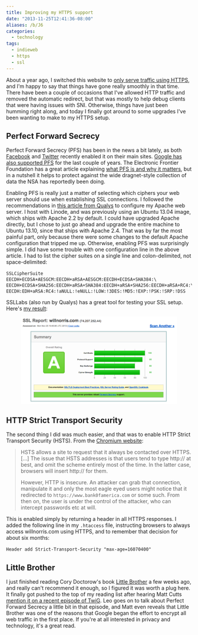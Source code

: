 ```yaml
---
title: Improving my HTTPS support
date: "2013-11-25T12:41:36-08:00"
aliases: /b/J6
categories:
  - technology
tags:
  - indieweb
  - https
  - ssl
---
```


About a year ago, I switched this website to [only serve traffic using HTTPS][all-https], and I'm happy to say that
things have gone really smoothly in that time. There have been a couple of occasions that I've allowed HTTP traffic and
removed the automatic redirect, but that was mostly to help debug clients that were having issues with SNI. Otherwise,
things have just been humming right along, and today I finally got around to some upgrades I've been wanting to make to
my HTTPS setup.

[all-https]: /2012/12/all-https-all-the-time

## Perfect Forward Secrecy

Perfect Forward Secrecy (PFS) has been in the news a bit lately, as both [Facebook][] and [Twitter][] recently enabled
it on their main sites. [Google has also supported PFS][google] for the last couple of years. The Electronic Frontier
Foundation has a great article explaining [what PFS is and why it matters][eff], but in a nutshell it helps to protect
against the wide dragnet-style collection of data the NSA has reportedly been doing.

Enabling PFS is really just a matter of selecting which ciphers your web server should use when establishing SSL
connections. I followed the recommendations in [this article from Qualys][qualys] to configure my Apache web server. I
host with Linode, and was previously using an Ubuntu 13.04 image, which ships with Apache 2.2 by default. I could have
upgraded Apache directly, but I chose to just go ahead and upgrade the entire machine to Ubuntu 13.10, since that ships
with Apache 2.4. That was by far the most painful part, only because there were some changes to the default Apache
configuration that tripped me up. Otherwise, enabling PFS was surprisingly simple. I did have some trouble with one
configuration line in the above article. I had to list the cipher suites on a single line and colon-delimited, not
space-delimited:

    SSLCipherSuite EECDH+ECDSA+AESGCM:EECDH+aRSA+AESGCM:EECDH+ECDSA+SHA384:\
    EECDH+ECDSA+SHA256:EECDH+aRSA+SHA384:EECDH+aRSA+SHA256:EECDH+aRSA+RC4:\
    EECDH:EDH+aRSA:RC4:!aNULL:!eNULL:!LOW:!3DES:!MD5:!EXP:!PSK:!SRP:!DSS

SSLLabs (also run by Qualys) has a great tool for testing your SSL setup. Here's [my
result](https://www.ssllabs.com/ssltest/analyze.html?d=willnorris.com):

<figure>
  <a href="https://www.ssllabs.com/ssltest/analyze.html?d=willnorris.com"><img src="ssllabs-result.png" 
    alt="SSLLabs Result showing an 'A' rating" class="aligncenter"></a>
</figure>

[Twitter]: https://blog.twitter.com/2013/forward-secrecy-at-twitter-0
[Facebook]: http://www.theverge.com/2013/6/26/4468050/facebook-follows-google-with-tough-encryption-standard
[google]: http://googleonlinesecurity.blogspot.com/2011/11/protecting-data-for-long-term-with.html
[eff]: https://www.eff.org/deeplinks/2013/08/pushing-perfect-forward-secrecy-important-web-privacy-protection
[qualys]: https://community.qualys.com/blogs/securitylabs/2013/08/05/configuring-apache-nginx-and-openssl-for-forward-secrecy

## HTTP Strict Transport Security

The second thing I did was much easier, and that was to enable HTTP Strict Transport Security (HSTS). From the
[Chromium website][hsts]:

> HSTS allows a site to request that it always be contacted over HTTPS. [...] The issue that HSTS addresses is that
> users tend to type http:// at best, and omit the scheme entirely most of the time. In the latter case, browsers will
> insert http:// for them.
>
> However, HTTP is insecure. An attacker can grab that connection, manipulate it and only the most eagle eyed users
> might notice that it redirected to `https://www.bank0famerica.com` or some such. From then on, the user is under the
> control of the attacker, who can intercept passwords etc at will.

This is enabled simply by returning a header in all HTTPS responses. I added the following line in my `.htaccess` file,
instructing browsers to always access willnorris.com using HTTPS, and to remember that decision for about six months:

    Header add Strict-Transport-Security "max-age=16070400"

[hsts]: http://www.chromium.org/sts

## Little Brother

I just finished reading Cory Doctorow's book [Little Brother][] a few weeks ago, and really can't recommend it enough,
so I figured it was worth a plug here. It finally got pushed to the top of my reading list after hearing Matt Cutts
[mention it on a recent episode of TwiG][twig]. Leo goes on to talk about Perfect Forward Secrecy a little bit in that
episode, and Matt even reveals that Little Brother was one of the reasons that Google began the effort to encrypt all
web traffic in the first place. If you're at all interested in privacy and technology, it's a great read.

[Little Brother]: http://craphound.com/littlebrother/
[twig]: https://www.youtube.com/watch?feature=player_detailpage&v=icQtM64ah3g#t=2685
